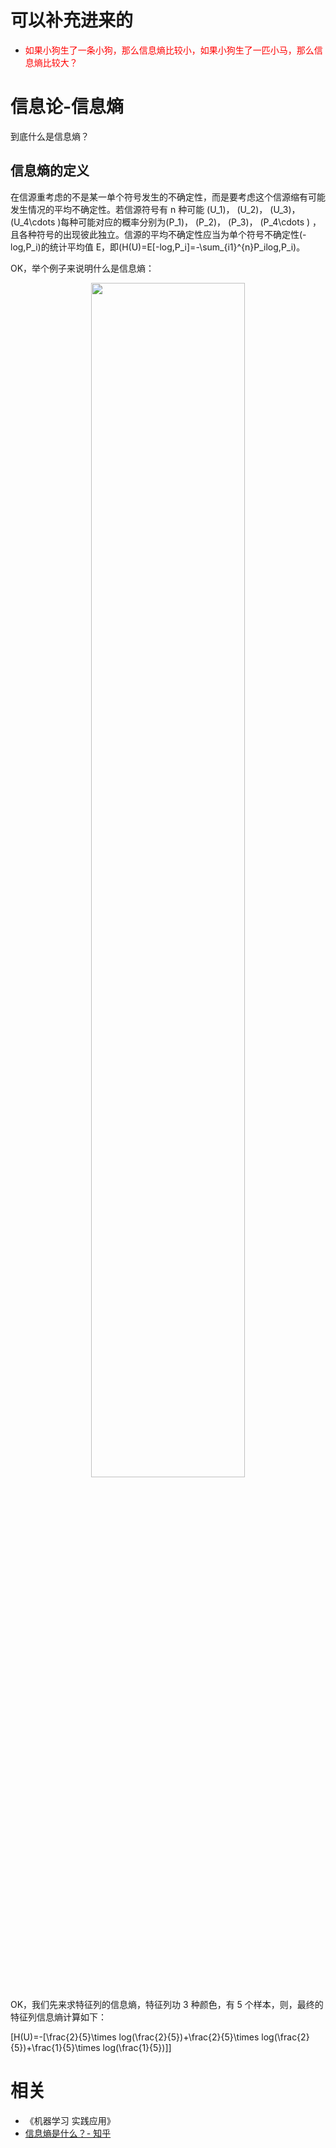 

# 可以补充进来的

- <span style="color:red;">如果小狗生了一条小狗，那么信息熵比较小，如果小狗生了一匹小马，那么信息熵比较大？</span>


# 信息论-信息熵

到底什么是信息熵？



## 信息熵的定义


在信源重考虑的不是某一单个符号发生的不确定性，而是要考虑这个信源缩有可能发生情况的平均不确定性。若信源符号有 n 种可能 \(U_1\)， \(U_2\)， \(U_3\)， \(U_4\cdots \)每种可能对应的概率分别为\(P_1\)， \(P_2\)， \(P_3\)， \(P_4\cdots \) ，且各种符号的出现彼此独立。信源的平均不确定性应当为单个符号不确定性\(-log\,P_i\)的统计平均值 E，即\(H(U)=E[-log\,P_i]=-\sum_{i1}^{n}P_ilog\,P_i\)。

OK，举个例子来说明什么是信息熵：


<p align="center">
    <img width="70%" height="70%" src="http://images.iterate.site/blog/image/180727/8lI6kj23dd.png?imageslim">
</p>

OK，我们先来求特征列的信息熵，特征列功 3 种颜色，有 5 个样本，则，最终的特征列信息熵计算如下：

\[H(U)=-[\frac{2}{5}\times log(\frac{2}{5})+\frac{2}{5}\times log(\frac{2}{5})+\frac{1}{5}\times log(\frac{1}{5})]\]



# 相关

- 《机器学习 实践应用》
- [信息熵是什么？- 知乎](https://www.zhihu.com/question/22178202)
